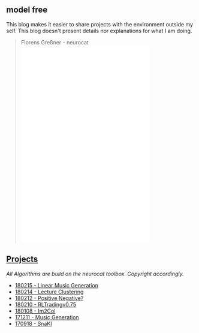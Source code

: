 ## model free

This blog makes it easier to share projects with the environment outside my self. This blog doesn't present details nor explanations for what I am doing. 
 

> Florens Greßner - neurocat
![neurocat](./media/ncw.png)


## [Projects](./projects)
*All Algorithms are build on the neurocat toolbox. Copyright accordingly.*

- [180215 - Linear Music Generation](./projects/linmusicgen)
- [180214 - Lecture Clustering](./projects/ML_EXAM)
- [180212 - Positive,Negative?](./projects/PosNeg)
- [180210 - RLTradingv0.75](./projects/RLTradingKickoff)
- [180108 - Im2Col](./projects/im2col)
- [171211 - Music Generation](./projects/musicgen)
- [170918 - SnaKI](./projects/SnaKI)
